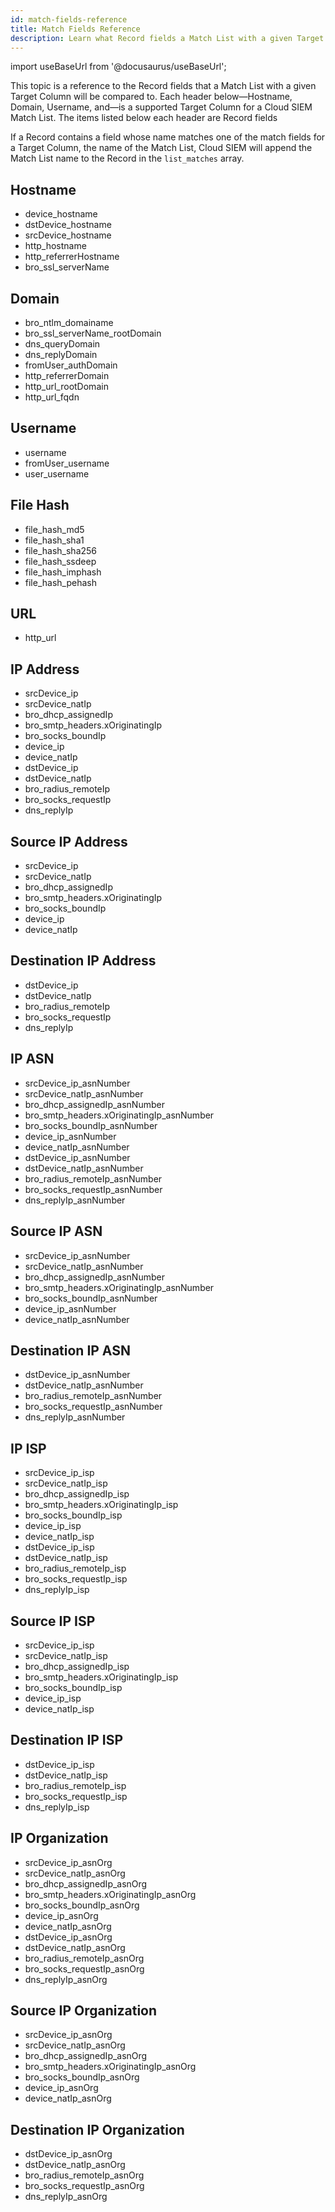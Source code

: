 ```yaml
---
id: match-fields-reference
title: Match Fields Reference
description: Learn what Record fields a Match List with a given Target Column is compared to.
---
```


import useBaseUrl from '@docusaurus/useBaseUrl';

This topic is a reference to the Record fields that a Match List with a given Target Column will be compared to. Each header below—Hostname, Domain, Username, and—is a supported Target Column for a Cloud SIEM Match List. The items listed below each header are Record fields 

If a Record contains a field whose name matches one of the match fields for a Target Column, the name of the Match List, Cloud SIEM will append the Match List name to the Record in the `list_matches` array. 

## Hostname

* device_hostname
* dstDevice_hostname
* srcDevice_hostname
* http_hostname
* http_referrerHostname
* bro_ssl_serverName

## Domain

* bro_ntlm_domainame
* bro_ssl_serverName_rootDomain
* dns_queryDomain
* dns_replyDomain
* fromUser_authDomain
* http_referrerDomain
* http_url_rootDomain
* http_url_fqdn

## Username

* username
* fromUser_username
* user_username

## File Hash

* file_hash_md5
* file_hash_sha1
* file_hash_sha256
* file_hash_ssdeep
* file_hash_imphash
* file_hash_pehash

## URL

* http_url

## IP Address

* srcDevice_ip
* srcDevice_natIp
* bro_dhcp_assignedIp
* bro_smtp_headers.xOriginatingIp
* bro_socks_boundIp
* device_ip
* device_natIp
* dstDevice_ip
* dstDevice_natIp
* bro_radius_remoteIp
* bro_socks_requestIp
* dns_replyIp

## Source IP Address

* srcDevice_ip
* srcDevice_natIp
* bro_dhcp_assignedIp
* bro_smtp_headers.xOriginatingIp
* bro_socks_boundIp
* device_ip
* device_natIp

## Destination IP Address

* dstDevice_ip
* dstDevice_natIp
* bro_radius_remoteIp
* bro_socks_requestIp
* dns_replyIp

## IP ASN

* srcDevice_ip_asnNumber
* srcDevice_natIp_asnNumber
* bro_dhcp_assignedIp_asnNumber
* bro_smtp_headers.xOriginatingIp_asnNumber
* bro_socks_boundIp_asnNumber
* device_ip_asnNumber
* device_natIp_asnNumber
* dstDevice_ip_asnNumber
* dstDevice_natIp_asnNumber
* bro_radius_remoteIp_asnNumber
* bro_socks_requestIp_asnNumber
* dns_replyIp_asnNumber

## Source IP ASN

* srcDevice_ip_asnNumber
* srcDevice_natIp_asnNumber
* bro_dhcp_assignedIp_asnNumber
* bro_smtp_headers.xOriginatingIp_asnNumber
* bro_socks_boundIp_asnNumber
* device_ip_asnNumber
* device_natIp_asnNumber

## Destination IP ASN

* dstDevice_ip_asnNumber
* dstDevice_natIp_asnNumber
* bro_radius_remoteIp_asnNumber
* bro_socks_requestIp_asnNumber
* dns_replyIp_asnNumber

## IP ISP

* srcDevice_ip_isp
* srcDevice_natIp_isp
* bro_dhcp_assignedIp_isp
* bro_smtp_headers.xOriginatingIp_isp
* bro_socks_boundIp_isp
* device_ip_isp
* device_natIp_isp
* dstDevice_ip_isp
* dstDevice_natIp_isp
* bro_radius_remoteIp_isp
* bro_socks_requestIp_isp
* dns_replyIp_isp

## Source IP ISP

* srcDevice_ip_isp
* srcDevice_natIp_isp
* bro_dhcp_assignedIp_isp
* bro_smtp_headers.xOriginatingIp_isp
* bro_socks_boundIp_isp
* device_ip_isp
* device_natIp_isp

## Destination IP ISP

* dstDevice_ip_isp
* dstDevice_natIp_isp
* bro_radius_remoteIp_isp
* bro_socks_requestIp_isp
* dns_replyIp_isp

## IP Organization

* srcDevice_ip_asnOrg
* srcDevice_natIp_asnOrg
* bro_dhcp_assignedIp_asnOrg
* bro_smtp_headers.xOriginatingIp_asnOrg
* bro_socks_boundIp_asnOrg
* device_ip_asnOrg
* device_natIp_asnOrg
* dstDevice_ip_asnOrg
* dstDevice_natIp_asnOrg
* bro_radius_remoteIp_asnOrg
* bro_socks_requestIp_asnOrg
* dns_replyIp_asnOrg

## Source IP Organization

* srcDevice_ip_asnOrg
* srcDevice_natIp_asnOrg
* bro_dhcp_assignedIp_asnOrg
* bro_smtp_headers.xOriginatingIp_asnOrg
* bro_socks_boundIp_asnOrg
* device_ip_asnOrg
* device_natIp_asnOrg

## Destination IP Organization

* dstDevice_ip_asnOrg
* dstDevice_natIp_asnOrg
* bro_radius_remoteIp_asnOrg
* bro_socks_requestIp_asnOrg
* dns_replyIp_asnOrg    
